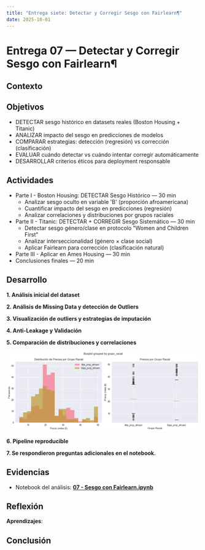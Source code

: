 ```yaml
---
title: "Entrega siete: Detectar y Corregir Sesgo con Fairlearn¶"
date: 2025-10-01
---
```


# Entrega 07 — Detectar y Corregir Sesgo con Fairlearn¶

## Contexto


## Objetivos
* DETECTAR sesgo histórico en datasets reales (Boston Housing + Titanic)
* ANALIZAR impacto del sesgo en predicciones de modelos
* COMPARAR estrategias: detección (regresión) vs corrección (clasificación)
* EVALUAR cuándo detectar vs cuándo intentar corregir automáticamente
* DESARROLLAR criterios éticos para deployment responsable


## Actividades

* Parte I - Boston Housing: DETECTAR Sesgo Histórico — 30 min  
   * Analizar sesgo oculto en variable 'B' (proporción afroamericana)
   * Cuantificar impacto del sesgo en predicciones (regresión)
   * Analizar correlaciones y distribuciones por grupos raciales
* Parte II - Titanic: DETECTAR + CORREGIR Sesgo Sistemático — 30 min  
   * Detectar sesgo género/clase en protocolo "Women and Children First"
   * Analizar interseccionalidad (género × clase social)
   * Aplicar Fairlearn para corrección (clasificación natural)
* Parte III - Aplicar en Ames Housing — 30 min  
* Conclusiones finales — 20 min  


## Desarrollo

**1\. Análisis inicial del dataset**  
   
**2\. Análisis de Missing Data y detección de Outliers**  

**3\. Visualización de outliers y estrategias de imputación**  
   
**4\. Anti-Leakage y Validación**  
   
**5\. Comparación de distribuciones y correlaciones**  

   ![Top ratings](results/entrega2/image.png)
  
**6\. Pipeline reproducible**  
   
**7\. Se respondieron preguntas adicionales en el notebook.** 
   

## Evidencias

* Notebook del análisis: **[07 - Sesgo con Fairlearn.ipynb](siete.ipynb)**
    
## Reflexión

**Aprendizajes**:  
  

## Conclusión



